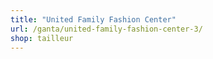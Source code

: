 ```yaml
---
title: "United Family Fashion Center"
url: /ganta/united-family-fashion-center-3/
shop: tailleur
---
```


